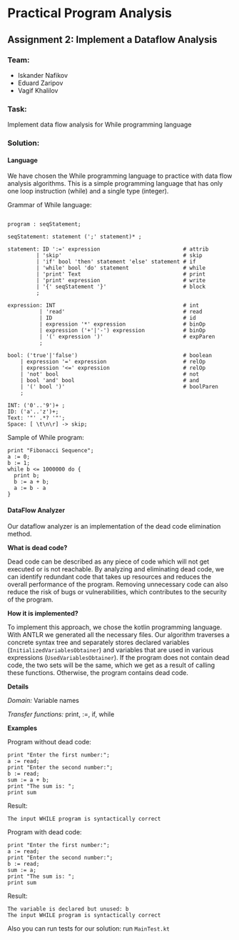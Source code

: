 # Practical Program Analysis
## Assignment 2: Implement a Dataflow Analysis

### Team:
- Iskander Nafikov
- Eduard Zaripov
- Vagif Khalilov

### Task:

Implement data flow analysis for While programming language

### Solution:

#### Language

We have chosen the While programming language to practice with data flow analysis algorithms. This is a simple programming language that has only one loop instruction (while) and a single type (integer). 

Grammar of While language:

```

program : seqStatement;

seqStatement: statement (';' statement)* ;

statement: ID ':=' expression                          # attrib
         | 'skip'                                      # skip
         | 'if' bool 'then' statement 'else' statement # if
         | 'while' bool 'do' statement                 # while
         | 'print' Text                                # print
         | 'print' expression                          # write
         | '{' seqStatement '}'                        # block
         ;

expression: INT                                        # int
          | 'read'                                     # read
          | ID                                         # id
          | expression '*' expression                  # binOp
          | expression ('+'|'-') expression            # binOp
          | '(' expression ')'                         # expParen
          ;

bool: ('true'|'false')                                 # boolean
    | expression '=' expression                        # relOp
    | expression '<=' expression                       # relOp
    | 'not' bool                                       # not
    | bool 'and' bool                                  # and
    | '(' bool ')'                                     # boolParen
    ;

INT: ('0'..'9')+ ;
ID: ('a'..'z')+;
Text: '"' .*? '"';
Space: [ \t\n\r] -> skip;
```

Sample of While program:

```
print "Fibonacci Sequence";
a := 0;
b := 1;
while b <= 1000000 do {
  print b;
  b := a + b;
  a := b - a
}
```

#### DataFlow Analyzer

Our dataflow analyzer is an implementation of the dead code elimination method.

**What is dead code?**

Dead code can be described as any piece of code which will not get executed or is not reachable. By analyzing and eliminating dead code, we can identify redundant code that takes up resources and reduces the overall performance of the program. Removing unnecessary code can also reduce the risk of bugs or vulnerabilities, which contributes to the security of the program.

**How it is implemented?**

To implement this approach, we chose the kotlin programming language. With ANTLR we generated all the necessary files. Our algorithm traverses a concrete syntax tree and separately stores declared variables (`InitializedVariablesObtainer`) and variables that are used in various expressions (`UsedVariablesObtainer`).
If the program does not contain dead code, the two sets will be the same, which we get as a result of calling these functions. Otherwise, the program contains dead code.

**Details**

*Domain:* Variable names

*Transfer functions:* print, :=, if, while

**Examples**

Program without dead code:
```
print "Enter the first number:";
a := read;
print "Enter the second number:";
b := read;
sum := a + b;
print "The sum is: ";
print sum
```
Result:
```
The input WHILE program is syntactically correct
```


Program with dead code:

```
print "Enter the first number:";
a := read;
print "Enter the second number:";
b := read;
sum := a;
print "The sum is: ";
print sum
```

Result:
```
The variable is declared but unused: b
The input WHILE program is syntactically correct
```

Also you can run tests for our solution: run `MainTest.kt`
